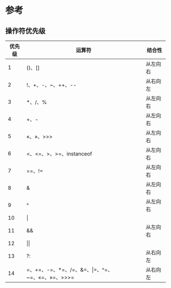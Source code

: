 # 参考

## 操作符优先级

| 优先级 | 运算符                                            | 结合性   |
| ------ | ------------------------------------------------- | -------- |
| 1      | ()、[]                                            | 从左向右 |
| 2      | !、+、-、~、++、--                                | 从右向左 |
| 3      | \*、/、%                                          | 从左向右 |
| 4      | +、-                                              | 从左向右 |
| 5      | «、»、>>>                                         | 从左向右 |
| 6      | <、<=、>、>=、instanceof                          | 从左向右 |
| 7      | ==、!=                                            | 从左向右 |
| 8      | &                                                 | 从左向右 |
| 9      | ^                                                 | 从左向右 |
| 10     | \|                                                |          |
| 11     | &&                                                | 从左向右 |
| 12     | \|\|                                              |          |
| 13     | ?:                                                | 从右向左 |
| 14     | =、+=、-=、\*=、/=、&=、\|=、^=、~=、«=、»=、>>>= | 从右向左 |
